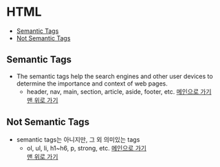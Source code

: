 # HTML

* [Semantic Tags](#semantic-tags)
* [Not Semantic Tags](#not-semantic-tags)

## Semantic Tags
- The semantic tags help the search engines and other user devices to determine the importance and context of web pages.
    - header, nav, main, section, article, aside, footer, etc.
[메인으로 가기](https://github.com/sekhyuni/frontend-basic-concept)</br>
[맨 위로 가기](#html)
## Not Semantic Tags
- semantic tags는 아니지만, 그 외 의미있는 tags
    - ol, ul, li, h1~h6, p, strong, etc.
[메인으로 가기](https://github.com/sekhyuni/frontend-basic-concept)</br>
[맨 위로 가기](#html)